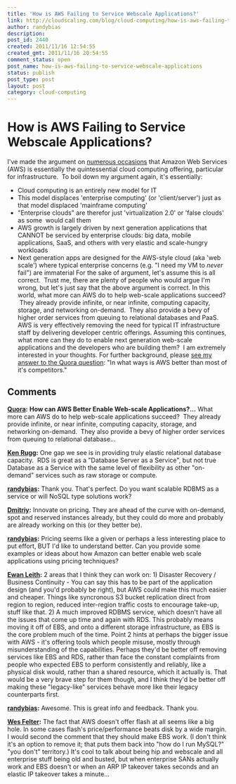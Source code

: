 ```yaml
---
title: 'How is AWS Failing to Service Webscale Applications?'
link: http://cloudscaling.com/blog/cloud-computing/how-is-aws-failing-to-service-webscale-applications/
author: randybias
description: 
post_id: 2440
created: 2011/11/16 12:54:55
created_gmt: 2011/11/16 20:54:55
comment_status: open
post_name: how-is-aws-failing-to-service-webscale-applications
status: publish
post_type: post
layout: post
category: cloud-computing
---
```


# How is AWS Failing to Service Webscale Applications?

I've made the argument on [numerous occasions](/blog/cloud-computing/cloudscaling-presentation-roundup) that Amazon Web Services (AWS) is essentially the quintessential cloud computing offering, particular for infrastructure.  To boil down my argument again, it's essentially: 

  * Cloud computing is an entirely new model for IT
  * This model displaces 'enterprise computing' (or 'client/server') just as that model displaced 'mainframe computing'
  * "Enterprise clouds" are therefor just 'virtualization 2.0' or 'false clouds' as some  would call them
  * AWS growth is largely driven by next generation applications that CANNOT be serviced by enterprise clouds: big data, mobile applications, SaaS, and others with very elastic and scale-hungry workloads
  * Next generation apps are designed for the AWS-style cloud (aka 'web scale') where typical enterprise concerns (e.g. "I need my VM to *never* fail") are immaterial
For the sake of argument, let's assume this is all correct.  Trust me, there are plenty of people who would argue I'm wrong, but let's just say that the above argument is correct. In this world, what more can AWS do to help web-scale applications succeed?  They already provide infinite, or near infinite, computing capacity, storage, and networking on-demand.  They also provide a bevy of higher order services from queuing to relational databases and PaaS. AWS is very effectively removing the need for typical IT infrastructure staff by delivering developer centric offerings. Assuming this continues, what more can they do to enable next generation web-scale applications and the developers who are building them?  I am extremely interested in your thoughts. For further background, please [see my answer to the Quora question](http://www.quora.com/In-what-ways-is-AWS-better-than-most-of-its-competitors/answer/Randy-Bias): "In what ways is AWS better than most of it's competitors."

## Comments

**[Quora](#762 "2011-11-16 13:02:31"):** **How can AWS Better Enable Web-scale Applications?...** What more can AWS do to help web-scale applications succeed?  They already provide infinite, or near infinite, computing capacity, storage, and networking on-demand.  They also provide a bevy of higher order services from queuing to relational database...

**[Ken Rugg](#3096 "2011-11-16 14:02:00"):** One gap we see is in providing truly elastic relational database capacity.  RDS is great as a "Database Server as a Service", but not true Database as a Service with the same level of flexibility as other "on-demand" services such as raw storage or compute.

**[randybias](#3097 "2011-11-16 14:29:00"):** Thank you. That's perfect. Do you want scalable RDBMS as a service or will NoSQL type solutions work?

**[Dmitriy](#3098 "2011-11-16 14:57:00"):** Innovate on pricing. They are ahead of the curve with on-demand, spot and reserved instances already, but they could do more and probably are already working on this (or they better be).

**[randybias](#3099 "2011-11-16 15:06:00"):** Pricing seems like a given or perhaps a less interesting place to put effort, BUT I'd like to understand better. Can you provide some examples or ideas about how Amazon can better enable web scale applications using pricing techniques?

**[Ewan Leith](#3100 "2011-11-17 02:47:00"):** 2 areas that I think they can work on: 1) Disaster Recovery / Business Continuity - You can say this has to be part of the application design (and you'd probably be right), but AWS could make this much easier and cheaper. Things like syncronous S3 bucket replication direct from region to region, reduced inter-region traffic costs to encourage take-up, stuff like that. 2) A much improved RDBMS service, which doesn't have all the issues that come up time and again with RDS. This probably means moving it off of EBS, and onto a different storage infrastructure, as EBS is the core problem much of the time. Point 2 hints at perhaps the bigger issue with AWS - it's offering tools which people misuse, mostly through misunderstanding of the capabilities. Perhaps they'd be better off removing services like EBS and RDS, rather than face the constant complaints from people who expected EBS to perform consistently and reliably, like a physical disk would, rather than a shared resource, which it actually is. That would be a very brave step for them though, and I think they'd be better off making these "legacy-like" services behave more like their legacy counterparts first.

**[randybias](#3101 "2011-11-17 07:51:00"):** Awesome. This is great info and feedback. Thank you.

**[Wes Felter](#3102 "2011-11-17 08:02:00"):** The fact that AWS doesn't offer flash at all seems like a big hole. In some cases flash's price/performance beats disk by a wide margin. I would second the comment that they should make EBS work. (I don't think it's an option to remove it; that puts them back into "how do I run MySQL?" "you don't" territory.) It's cool to talk about being hip and webscale and all enterprise stuff being old and busted, but when enterprise SANs actually work and EBS doesn't or when an ARP IP takeover takes seconds and an elastic IP takeover takes a minute...

